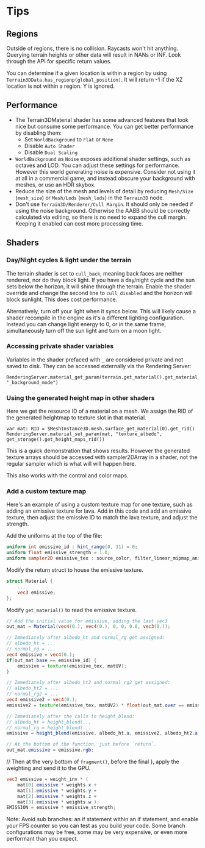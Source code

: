 Tips
======

## Regions

Outside of regions, there is no collision. Raycasts won't hit anything. Querying terrain heights or other data will result in NANs or INF. Look through the API for specific return values.

You can determine if a given location is within a region by using `Terrain3DData.has_regionp(global_position)`. It will return -1 if the XZ location is not within a region. Y is ignored.


## Performance
* The Terrain3DMaterial shader has some advanced features that look nice but consume some performance. You can get better performance by disabling them:
    * Set `WorldBackground` to `Flat` or `None`
	* Disable `Auto Shader`
	* Disable `Dual Scaling`
* `WorldBackground` as `Noise` exposes additional shader settings, such as octaves and LOD. You can adjust these settings for performance. However this world generating noise is expensive. Consider not using it at all in a commercial game, and instead obscure your background with meshes, or use an HDR skybox.
* Reduce the size of the mesh and levels of detail by reducing `Mesh/Size` (`mesh_size`) or `Mesh/Lods` (`mesh_lods`) in the `Terrain3D` node.
* Don't use `Terrain3D/Renderer/Cull Margin`. It should only be needed if using the noise background. Otherwise the AABB should be correctly calculated via editing, so there is no need to expand the cull margin. Keeping it enabled can cost more processing time.


## Shaders

### Day/Night cycles & light under the terrain
The terrain shader is set to `cull_back`, meaning back faces are neither rendered, nor do they block light. If you have a day/night cycle and the sun sets below the horizon, it will shine through the terrain. Enable the shader override and change the second line to `cull_disabled` and the horizon will block sunlight. This does cost performance. 

Alternatively, turn off your light when it syncs below. This will likely cause a shader recompile in the engine as it's a different lighting configuration. Instead you can change light energy to 0, or in the same frame, simultaneously turn off the sun light and turn on a moon light.


### Accessing private shader variables
Variables in the shader prefaced with `_` are considered private and not saved to disk. They can be accessed externally via the Rendering Server:

```gdscript
RenderingServer.material_get_param(terrain.get_material().get_material_rid(), "_background_mode")
```


### Using the generated height map in other shaders
Here we get the resource ID of a material on a mesh. We assign the RID of the generated heightmap to texture slot in that material.

```gdscript
var mat: RID = $MeshInstance3D.mesh.surface_get_material(0).get_rid()
RenderingServer.material_set_param(mat, "texture_albedo", get_storage().get_height_maps_rid())
```

This is a quick demonstration that shows results. However the generated texture arrays should be accessed with sampler2DArray in a shader, not the regular sampler which is what will will happen here.

This also works with the control and color maps. 


### Add a custom texture map

Here's an example of using a custom texture map for one texture, such as adding an emissive texture for lava. Add in this code and add an emissive texture, then adjust the emissive ID to match the lava texture, and adjust the strength.

Add the uniforms at the top of the file:
```glsl
uniform int emissive_id : hint_range(0, 31) = 0;
uniform float emissive_strength = 1.0;
uniform sampler2D emissive_tex : source_color, filter_linear_mipmap_anisotropic;
```

Modify the return struct to house the emissive texture.

```glsl
struct Material {
	...
	vec3 emissive;
};
```

Modify `get_material()` to read the emissive texture.
```glsl
// Add the initial value for emissive, adding the last vec3
out_mat = Material(vec4(0.), vec4(0.), 0, 0, 0.0, vec3(0.));

// Immediately after albedo_ht and normal_rg get assigned:
// albedo_ht = ...
// normal_rg = ...
vec4 emissive = vec4(0.);
if(out_mat.base == emissive_id) {
	emissive = texture(emissive_tex, matUV);
}

// Immediately after albedo_ht2 and normal_rg2 get assigned:
// albedo_ht2 = ...
// normal_rg2 = ...
vec4 emissive2 = vec4(0.);
emissive2 = texture(emissive_tex, matUV2) * float(out_mat.over == emissive_id);

// Immediately after the calls to height_blend:
// albedo_ht = height_blend(...
// normal_rg = height_blend(...
emissive = height_blend(emissive, albedo_ht.a, emissive2, albedo_ht2.a, out_mat.blend);

// At the bottom of the function, just before `return`.
out_mat.emissive = emissive.rgb;
```

// Then at the very bottom of `fragment()`, before the final }, apply the weighting and send it to the GPU.
```glsl
vec3 emissive = weight_inv * (
	mat[0].emissive * weights.x +
	mat[1].emissive * weights.y +
	mat[2].emissive * weights.z +
	mat[3].emissive * weights.w );
EMISSION = emissive * emissive_strength;
```

Note: Avoid sub branches: an if statement within an if statement, and enable your FPS counter so you can test as you build your code. Some branch configurations may be free, some may be very expensive, or even more performant than you expect.
